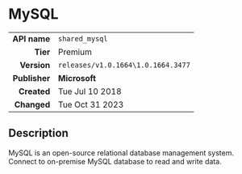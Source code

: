 # MySQL
| | |
|-:|-|
|**API name**|`shared_mysql`|
|**Tier**|Premium|
|**Version**|`releases/v1.0.1664\1.0.1664.3477`|
|**Publisher**|**Microsoft**|
|**Created**|Tue Jul 10 2018|
|**Changed**|Tue Oct 31 2023|

## Description
MySQL is an open-source relational database management system. Connect to on-premise MySQL database to read and write data.
